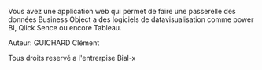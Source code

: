 Vous avez une application web qui permet de faire une passerelle des données Business Object a des logiciels de datavisualisation comme power BI, Qlick Sence ou encore Tableau.

Auteur: GUICHARD Clément 

Tous droits reservé a l'entrerpise Bial-x